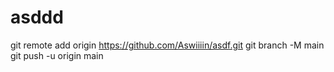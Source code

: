 # asddd
git remote add origin https://github.com/Aswiiiin/asdf.git git branch -M main git push -u origin main
